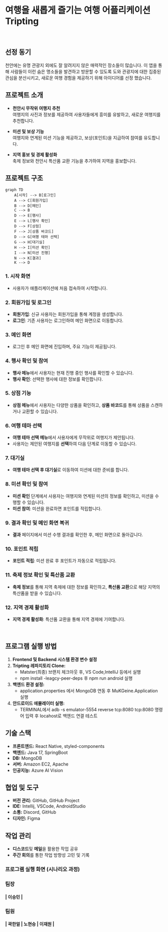 # 여행을 새롭게 즐기는 여행 어플리케이션 Tripting

<br>

## 선정 동기
천안에는 유명 관광지 외에도 잘 알려지지 않은 매력적인 장소들이 많습니다.
이 앱을 통해 사람들이 이런 숨은 명소들을 발견하고 방문할 수 있도록 도와
관광지에 대한 집중된 관심을 분산시키고, 새로운 여행 경험을 제공하기 위해
아이디어를 선정 했습니다.

## 프로젝트 소개

- **천안시 무작위 여행지 추천**  
  여행지의 사진과 정보를 제공하여 사용자들에게 흥미를 유발하고, 새로운 여행지를 추천합니다.

- **미션 및 보상 기능**  
  여행지와 연계된 미션 기능을 제공하고, 보상(포인트)을 지급하여 참여를 유도합니다.

- **지역 홍보 및 경제 활성화**  
  축제 정보와 천안시 특산품 교환 기능을 추가하여 지역을 홍보합니다.

## 프로젝트 구조

```mermaid
graph TD
    A[시작] --> B[로그인]
    A --> C[회원가입]
    B --> D[메인]
    C --> B
    D --> E[행사]
    E --> L[행사 확인]
    D --> F[상점]
    F --> J[상품 바코드]
    D --> G[여행 테마 선택]
    G --> H[대기실]
    H --> I[미션 확인]
    I --> N[미션 진행]
    N --> K[결과]
    K --> D
```
### 1. **시작 화면**
   - 사용자가 애플리케이션에 처음 접속하여 시작합니다.

### 2. **회원가입 및 로그인**
   - **회원가입**: 신규 사용자는 회원가입을 통해 계정을 생성합니다.
   - **로그인**: 기존 사용자는 로그인하여 메인 화면으로 이동합니다.

### 3. **메인 화면**
   - 로그인 후 메인 화면에 진입하며, 주요 기능이 제공됩니다.

### 4. **행사 확인 및 참여**
   - **행사 메뉴**에서 사용자는 현재 진행 중인 행사를 확인할 수 있습니다.
   - **행사 확인**: 선택한 행사에 대한 정보를 확인합니다.

### 5. **상점 기능**
   - **상점 메뉴**에서 사용자는 다양한 상품을 확인하고, **상품 바코드**를 통해 상품을 스캔하거나 교환할 수 있습니다.

### 6. **여행 테마 선택**
   - **여행 테마 선택 메뉴**에서 사용자에게 무작위로 여행지가 제안됩니다.
   - 사용자는 제안된 여행지를 **선택**하여 다음 단계로 이동할 수 있습니다.

### 7. **대기실**
   - **여행 테마 선택 후 대기실**로 이동하여 미션에 대한 준비를 합니다.

### 8. **미션 확인 및 참여**
   - **미션 확인** 단계에서 사용자는 여행지와 연계된 미션의 정보를 확인하고, 미션을 수행할 수 있습니다.
   - **미션 참여**: 미션을 완료하면 포인트를 적립합니다.

### 9. **결과 확인 및 메인 화면 복귀**
   - **결과** 페이지에서 미션 수행 결과를 확인한 후, 메인 화면으로 돌아갑니다.

### 10. **포인트 적립**
   - **포인트 적립**: 미션 완료 후 포인트가 자동으로 적립됩니다.

### 11. **축제 정보 확인 및 특산품 교환**
   - **축제 정보**를 통해 지역 축제에 대한 정보를 확인하고, **특산품 교환**으로 해당 지역의 특산품을 받을 수 있습니다.

### 12. **지역 경제 활성화**
   - **지역 경제 활성화**: 특산품 교환을 통해 지역 경제에 기여합니다.

<br>

## 프로그램 실행 방법

1. **Frontend 및 Backend 시스템 환경 변수 설정**
2. **Tripting 레파지토리 Clone:**
    - Matster(최종) 브랜치 체크아웃 후, VS Code,IntelliJ 등에서 실행
    - npm install -leagcy-peer-deps 후 npm run android 실행
3. **백엔드 환경 설정:**
    - application.properties 에서 MongoDB 연동 후 MuKGeine.Application 실행
4. **안드로이드 에뮬레이터 실행:**
    -   TERMINAL에서 adb -s emulator-5554 reverse tcp:8080 tcp:8080 명령어 입력 후 locahost로 백엔드 연결 테스트
 
## 기술 스택

- **프론트엔드:** React Native, styled-components
- **백엔드:** Java 17, SpringBoot
- **DB:** MongoDB
- **서버:** Amazon EC2, Apache
- **인공지능:** Azure AI Vision

## 협업 및 도구

- **버전 관리:** GitHub, GitHub Project
- **IDE:** Intellij, VSCode, AndroidStudio
- **소통:** Discord, GitHub
- **디자인:** Figma

## 작업 관리

- **디스코드**및 **메일**을 활용한 작업 공유
- **주간 회의**를 통한 작업 방향성 고민 및 기록

### 프로그램 실행 화면 (시나리오 과정)

### 팀장

#### | **이승민** |

### 팀원

#### | **곽한얼** | **노현승** | **이재원** |
